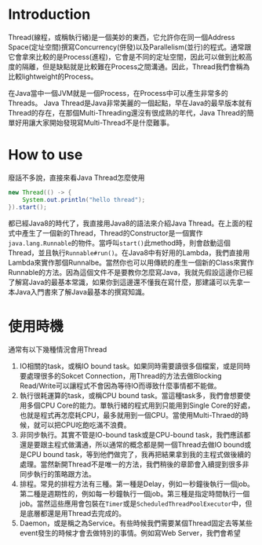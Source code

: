 # Introduction
Thread(線程，或稱執行緒)是一個美妙的東西，它允許你在同一個Address Space(定址空間)撰寫Concurrency(併發)以及Parallelism(並行)的程式。通常跟它會拿來比較的是Process(進程)，它會是不同的定址空間，因此可以做到比較高度的隔離，但是缺點就是比較難在Process之間溝通。因此，Thread我們會稱為比較lightweight的Process。

在Java當中一個JVM就是一個Process，在Process中可以產生非常多的Threads。
Java Thread是Java非常美麗的一個起點，早在Java的最早版本就有Thread的存在，在那個Multi-Threading還沒有很成熟的年代，Java Thread的簡單好用讓大家開始發現寫Multi-Thread不是什麼難事。

# How to use

廢話不多說，直接來看Java Thread怎麼使用

```java
new Thread(() -> {
    System.out.println("hello thread");
}).start();
```

都已經Java8的時代了，我直接用Java8的語法來介紹Java Thread。在上面的程式中產生了一個新的Thread，Thread的Constructor是一個實作`java.lang.Runnable`的物件。當呼叫`start()`此method時，則會啟動這個Thread，並且執行`Runnable#run()`。在Java8中有好用的Lambda，我們直接用Lambda來實作那個Runnalbe。當然你也可以用傳統的產生一個新的Class來實作Runnable的方法。因為這個文件不是要教你怎麼寫Java，我就先假設這邊你已經了解寫Java的最基本常識，如果你到這邊還不懂我在寫什麼，那建議可以先拿一本Java入門書來了解Java最基本的撰寫知識。


# 使用時機

通常有以下幾種情況會用Thread

1. IO相關的task，或稱IO bound task。如果同時需要讀很多個檔案，或是同時要處理很多的Sokcet Connection，用Thread的方法去做Blocking Read/Write可以讓程式不會因為等待IO而導致什麼事情都不能做。
2. 執行很耗運算的task，或稱CPU bound task。當這種task多，我們會想要使用多個CPU Core的能力。單執行緒的程式用到只能用到Single Core的好處，也就是程式再怎麼耗CPU，最多就用到一個CPU。當使用Multi-Thraed的時候，就可以把CPU吃飽吃滿不浪費。
3. 非同步執行。其實不管是IO-bound task或是CPU-bound task，我們應該都還是要跟主程式做溝通，所以通常的概念都是開一個Thread去做IO bound或是CPU bound task，等到他們做完了，我再把結果拿到我的主程式做後續的處理。當然新開Thread不是唯一的方法，我們稍後的章節會入續提到很多非同步執行的策略跟方法。
4. 排程。常見的排程方法有三種。第一種是Delay，例如一秒鐘後執行一個job。第二種是週期性的，例如每一秒鐘執行一個job。第三種是指定時間執行一個job。當然這些應用會包裝在`Timer`或是`ScheduledThreadPoolExecutor`中，但是底層都還是用Thread去完成的。
5. Daemon，或是稱之為Service。有些時候我們需要某個Thread固定去等某些event發生的時候才會去做特別的事情。例如寫Web Server，我們會希望



